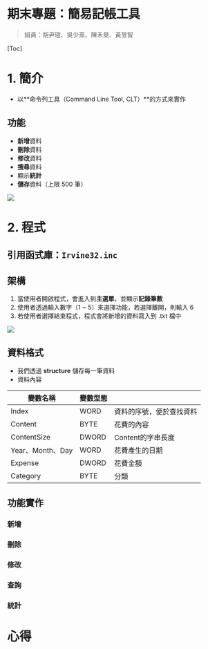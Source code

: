 # 期末專題：簡易記帳工具

> 組員：胡尹瑄、吳少熹、陳禾旻、黃昱智

[Toc]

# 1.  簡介

- 以**命令列工具（Command Line Tool, CLT）**的方式來實作

## 功能

- **新增**資料
- **刪除**資料
- **修改**資料
- **搜尋**資料
- 顯示**統計**
- **儲存**資料（上限 500 筆）

![](https://i.imgur.com/REZEpmy.png)

# 2.  程式

## 引用函式庫：`Irvine32.inc`

## 架構

1. 當使用者開啟程式，會進入到**主選單**，並顯示**記錄筆數**
2. 使用者透過輸入數字（1 ~ 5）來選擇功能，若選擇離開，則輸入 6
3. 若使用者選擇結束程式，程式會將新增的資料寫入到 .txt 檔中

![](https://i.imgur.com/E3aXtR8.png=)

## 資料格式

- 我們透過 **structure** 儲存每一筆資料
- 資料內容

<script src="https://gist.github.com/SonodaKazuto/61bd7678059d8643c40fe9f2e74db692.js"></script>

| 變數名稱 | 變數型態 |  |
| --- | --- | --- |
| Index | WORD | 資料的序號，便於查找資料 |
| Content | BYTE | 花費的內容 |
| ContentSize | DWORD | Content的字串長度 |
| Year、Month、Day | WORD | 花費產生的日期 |
| Expense | DWORD | 花費金額 |
| Category | BYTE | 分類 |



## 功能實作

### 新增

### 刪除

### 修改

### 查詢

### 統計

# 心得
